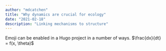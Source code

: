 ```yaml
---
author: "mdcatchen"
title: "Why dynamics are crucial for ecology"
date: "2021-02-18"
description: "Linking mechanisms to structure"
---
```

Emoji can be enabled in a Hugo project in a number of ways.
$\frac{dx}{dt} = f(x, \theta)$
